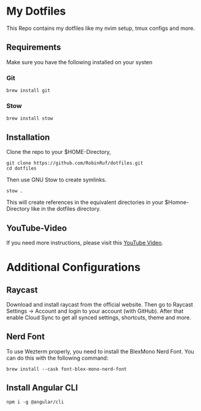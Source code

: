 # My Dotfiles

This Repo contains my dotfiles like my nvim setup, tmux configs and more.

## Requirements
Make sure you have the following installed on your systen

### Git
```
brew install git
```

### Stow
```
brew install stow
```

## Installation
Clone the repo to your $HOME-Directory,
```
git clone https://github.com/RobinRuf/dotfiles.git
cd dotfiles
```
Then use GNU Stow to create symlinks.
```
stow .
```
This will create references in the equivalent directories in your $Homne-Directory like in the dotfiles directory.

## YouTube-Video
If you need more instructions, please visit this [YouTube Video](https://www.youtube.com/watch?v=y6XCebnB9gs).

# Additional Configurations
## Raycast
Download and install raycast from the official website.
Then go to Raycast Settings -> Account and login to your account (with GitHub). After that enable Cloud Sync to get all synced settings, shortcuts, theme and more.

## Nerd Font
To use Wezterm properly, you need to install the BlexMono Nerd Font. You can do this with the following command: 
```
brew install --cask font-blex-mono-nerd-font
```

## Install Angular CLI

```
npm i -g @angular/cli
```
